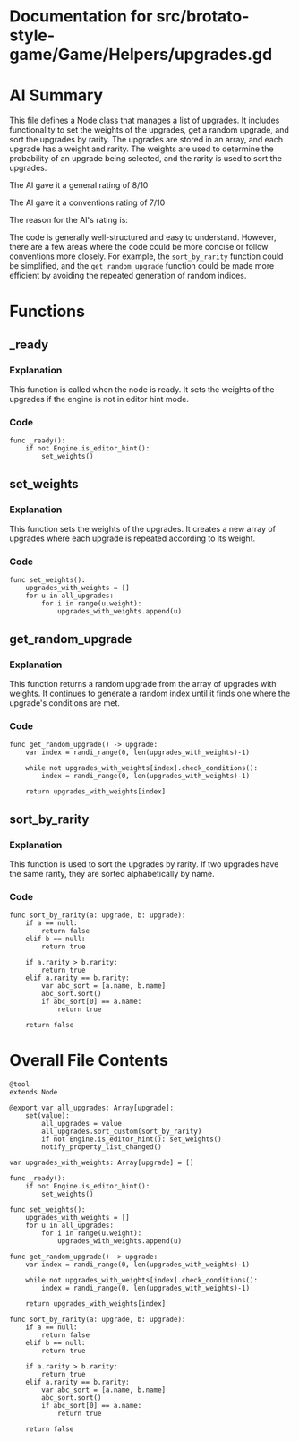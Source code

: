 # Documentation for src/brotato-style-game/Game/Helpers/upgrades.gd

# AI Summary
This file defines a Node class that manages a list of upgrades. It includes functionality to set the weights of the upgrades, get a random upgrade, and sort the upgrades by rarity. The upgrades are stored in an array, and each upgrade has a weight and rarity. The weights are used to determine the probability of an upgrade being selected, and the rarity is used to sort the upgrades.

The AI gave it a general rating of 8/10

The AI gave it a conventions rating of 7/10

The reason for the AI's rating is:

The code is generally well-structured and easy to understand. However, there are a few areas where the code could be more concise or follow conventions more closely. For example, the `sort_by_rarity` function could be simplified, and the `get_random_upgrade` function could be made more efficient by avoiding the repeated generation of random indices.
# Functions

## _ready
### Explanation
This function is called when the node is ready. It sets the weights of the upgrades if the engine is not in editor hint mode.
### Code
```gdscript
func _ready():
	if not Engine.is_editor_hint():
		set_weights()
```

## set_weights
### Explanation
This function sets the weights of the upgrades. It creates a new array of upgrades where each upgrade is repeated according to its weight.
### Code
```gdscript
func set_weights():
	upgrades_with_weights = []
	for u in all_upgrades:
		for i in range(u.weight):
			upgrades_with_weights.append(u)
```

## get_random_upgrade
### Explanation
This function returns a random upgrade from the array of upgrades with weights. It continues to generate a random index until it finds one where the upgrade's conditions are met.
### Code
```gdscript
func get_random_upgrade() -> upgrade:
	var index = randi_range(0, len(upgrades_with_weights)-1)
	
	while not upgrades_with_weights[index].check_conditions():
		index = randi_range(0, len(upgrades_with_weights)-1)
	
	return upgrades_with_weights[index]
```

## sort_by_rarity
### Explanation
This function is used to sort the upgrades by rarity. If two upgrades have the same rarity, they are sorted alphabetically by name.
### Code
```gdscript
func sort_by_rarity(a: upgrade, b: upgrade):
	if a == null:
		return false
	elif b == null:
		return true
	
	if a.rarity > b.rarity:
		return true
	elif a.rarity == b.rarity:
		var abc_sort = [a.name, b.name]
		abc_sort.sort()
		if abc_sort[0] == a.name:
			return true
	
	return false
```
# Overall File Contents
```gdscript
@tool
extends Node

@export var all_upgrades: Array[upgrade]:
	set(value):
		all_upgrades = value
		all_upgrades.sort_custom(sort_by_rarity)
		if not Engine.is_editor_hint(): set_weights()
		notify_property_list_changed()

var upgrades_with_weights: Array[upgrade] = []

func _ready():
	if not Engine.is_editor_hint():
		set_weights()

func set_weights():
	upgrades_with_weights = []
	for u in all_upgrades:
		for i in range(u.weight):
			upgrades_with_weights.append(u)

func get_random_upgrade() -> upgrade:
	var index = randi_range(0, len(upgrades_with_weights)-1)
	
	while not upgrades_with_weights[index].check_conditions():
		index = randi_range(0, len(upgrades_with_weights)-1)
	
	return upgrades_with_weights[index]

func sort_by_rarity(a: upgrade, b: upgrade):
	if a == null:
		return false
	elif b == null:
		return true
	
	if a.rarity > b.rarity:
		return true
	elif a.rarity == b.rarity:
		var abc_sort = [a.name, b.name]
		abc_sort.sort()
		if abc_sort[0] == a.name:
			return true
	
	return false

```
